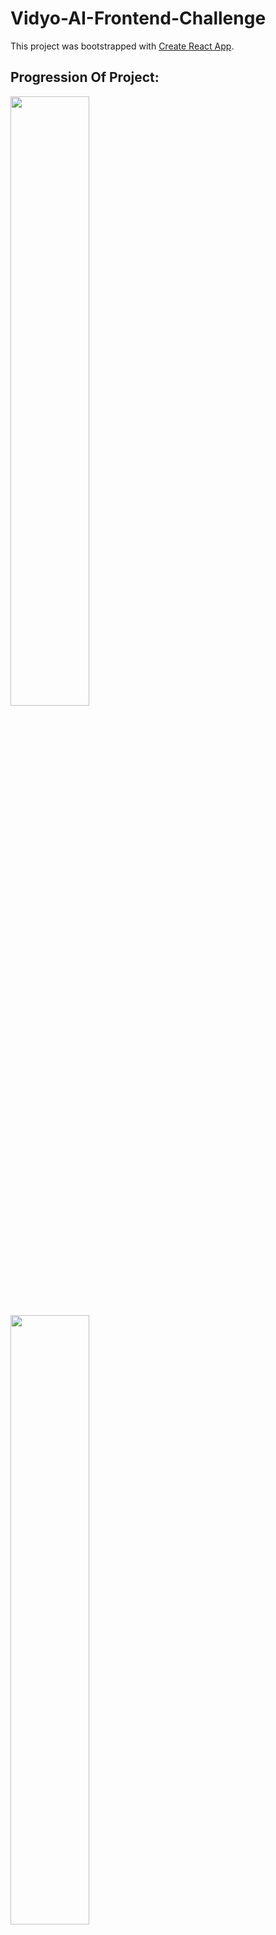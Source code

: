 # Vidyo-AI-Frontend-Challenge

This project was bootstrapped with [Create React App](https://github.com/facebook/create-react-app).

## Progression Of Project: 


<img width="50%" src="https://github.com/vishant007/vidyo-ai-frontend-challenge/assets/64253459/f116aab1-dd16-41d1-8350-6b069f46ddf4"/>
<img width="50%" src="https://github.com/vishant007/vidyo-ai-frontend-challenge/assets/64253459/588f17e1-5e4c-41aa-9802-85a9031cb8b0"/>
<img width="50%" src="https://github.com/vishant007/vidyo-ai-frontend-challenge/assets/64253459/ad98eeb1-9d73-4960-8621-f2f7d87b21fb"/>
<img width="50%" src="https://github.com/vishant007/vidyo-ai-frontend-challenge/assets/64253459/ebb753f8-a2d2-4673-aec4-a083f9910c51"/>


## Commands To Run Project:

```bash
npm install
```

```bash
npm start
```
